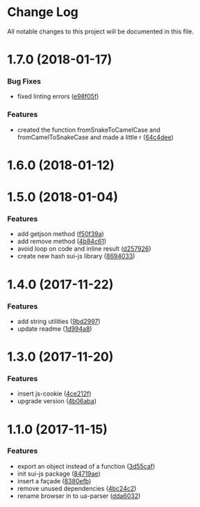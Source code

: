 # Change Log

All notable changes to this project will be documented in this file.

<a name="1.7.0"></a>
# 1.7.0 (2018-01-17)


### Bug Fixes

* fixed linting errors ([e98f05f](https://github.com/SUI-Components/sui/commit/e98f05f))


### Features

* created the function fromSnakeToCamelCase and fromCamelToSnakeCase and made a little r ([64c4dee](https://github.com/SUI-Components/sui/commit/64c4dee))



<a name="1.6.0"></a>
# 1.6.0 (2018-01-12)



<a name="1.5.0"></a>
# 1.5.0 (2018-01-04)


### Features

* add getjson method ([f50f39a](https://github.com/SUI-Components/sui/commit/f50f39a))
* add remove method ([4b84c61](https://github.com/SUI-Components/sui/commit/4b84c61))
* avoid loop on code and inline result ([d257926](https://github.com/SUI-Components/sui/commit/d257926))
* create new hash sui-js library ([8694033](https://github.com/SUI-Components/sui/commit/8694033))



<a name="1.4.0"></a>
# 1.4.0 (2017-11-22)


### Features

* add string utilities ([9bd2997](https://github.com/SUI-Components/sui/commit/9bd2997))
* update readme ([1d994a8](https://github.com/SUI-Components/sui/commit/1d994a8))



<a name="1.3.0"></a>
# 1.3.0 (2017-11-20)


### Features

* insert js-cookie ([4ce212f](https://github.com/SUI-Components/sui/commit/4ce212f))
* upgrade version ([4b06aba](https://github.com/SUI-Components/sui/commit/4b06aba))



<a name="1.1.0"></a>
# 1.1.0 (2017-11-15)


### Features

* export an object instead of a function ([3d55caf](https://github.com/SUI-Components/sui/commit/3d55caf))
* init sui-js package ([84719ae](https://github.com/SUI-Components/sui/commit/84719ae))
* insert a façade ([8380efb](https://github.com/SUI-Components/sui/commit/8380efb))
* remove unused dependencies ([4bc24c2](https://github.com/SUI-Components/sui/commit/4bc24c2))
* rename browser in to ua-parser ([dda6032](https://github.com/SUI-Components/sui/commit/dda6032))



